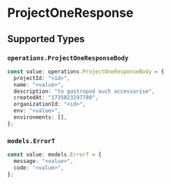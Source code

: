# ProjectOneResponse


## Supported Types

### `operations.ProjectOneResponseBody`

```typescript
const value: operations.ProjectOneResponseBody = {
  projectId: "<id>",
  name: "<value>",
  description: "to gastropod ouch accessorise",
  createdAt: "1735023197780",
  organizationId: "<id>",
  env: "<value>",
  environments: [],
};
```

### `models.ErrorT`

```typescript
const value: models.ErrorT = {
  message: "<value>",
  code: "<value>",
};
```

